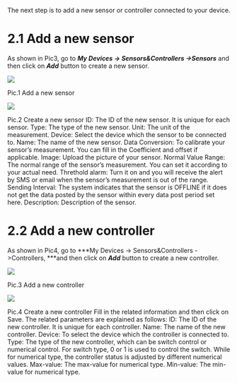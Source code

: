 The next step is to add a new sensor or controller connected to your device.
# 2.1 Add a new sensor
As shown in Pic3, go to ***My Devices -> Sensors&Controllers ->Sensors*** and then click on ***Add*** button to create a new sensor.

![](https://leweidoc.oss-cn-hangzhou.aliyuncs.com/lewei50/img/devicebitmanual-xj-20180930-3.jpg)

Pic.1 Add a new sensor

![](https://leweidoc.oss-cn-hangzhou.aliyuncs.com/lewei50/img/devicebitmanual-xj-20180930-4.jpg)

Pic.2 Create a new sensor
ID: The ID of the new sensor. It is unique for each sensor.
Type: The type of the new sensor.
Unit: The unit of the measurement.
Device: Select the device which the sensor to be connected to.
Name: The name of the new sensor.
Data Conversion: To calibrate your sensor’s measurement. You can fill in the Coefficient and offset if applicable.
Image: Upload the picture of your sensor.
Normal Value Range: The normal range of the sensor’s measurement. You can set it according to your actual need.
Threthold alarm: Turn it on and you will receive the alert by SMS or email when the sensor’s measurement is out of the range.
Sending Interval: The system indicates that the sensor is OFFLINE if it does not get the data posted by the sensor within every data post period set here.
Description: Description of the sensor.

# 2.2 Add a new controller
As shown in Pic4, go to ***My Devices -> Sensors&Controllers ->Controllers, ***and then click on ***Add*** button to create a new controller.

![](https://leweidoc.oss-cn-hangzhou.aliyuncs.com/lewei50/img/devicebitmanual-xj-20180930-5.jpg)

Pic.3 Add a new controller

![](https://leweidoc.oss-cn-hangzhou.aliyuncs.com/lewei50/img/devicebitmanual-xj-20180930-6.jpg)

Pic.4 Create a new controller
Fill in the related information and then click on Save.
The related parameters are explained as follows:
ID: The ID of the new controller. It is unique for each controller.
Name: The name of the new controller.
Device: To select the device which the controller is connected to.
Type: The type of the new controller, which can be switch control or numerical control. For switch type, 0 or 1 is used to control the switch. While for numerical type, the controller status is adjusted by different numerical values.
Max-value: The max-value for numerical type.
Min-value: The min-value for numerical type.

[3]: https://leweidoc.oss-cn-hangzhou.aliyuncs.com/lewei50/img/devicebitmanual-xj-20180930-3.jpg
[4]: https://leweidoc.oss-cn-hangzhou.aliyuncs.com/lewei50/img/devicebitmanual-xj-20180930-4.jpg
[5]: https://leweidoc.oss-cn-hangzhou.aliyuncs.com/lewei50/img/devicebitmanual-xj-20180930-5.jpg
[6]: https://leweidoc.oss-cn-hangzhou.aliyuncs.com/lewei50/img/devicebitmanual-xj-20180930-6.jpg
